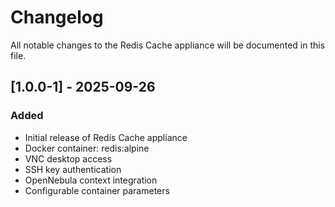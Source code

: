 # Changelog

All notable changes to the Redis Cache appliance will be documented in this file.

## [1.0.0-1] - 2025-09-26

### Added
- Initial release of Redis Cache appliance
- Docker container: redis:alpine
- VNC desktop access
- SSH key authentication
- OpenNebula context integration
- Configurable container parameters
